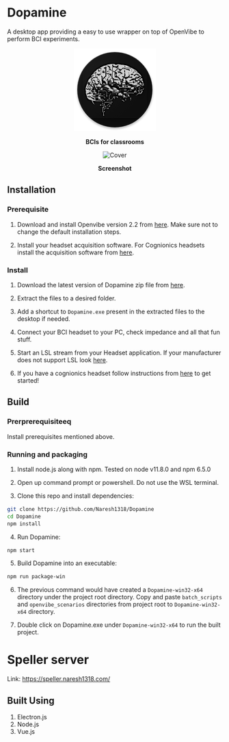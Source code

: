 # Dopamine
A desktop app providing a easy to use wrapper on top of OpenVibe  to perform BCI experiments.

<p align=center>
    <img src="https://raw.githubusercontent.com/Naresh1318/Dopamine/master/resources/icons/icon.png" alt="Dopamine"/>
    <p align="center"> <b>BCIs for classrooms</b> </p>
</p>

<p align=center>
  <img src="https://github.com/Naresh1318/Dopamine/raw/master/README/ui_gif.gif" alt="Cover" style="width: 100px;"/>
    <p align="center"> <b>Screenshot</b> </p>
</p>


## Installation

### Prerequisite
1. Download and install Openvibe version 2.2 from [here](https://drive.google.com/open?id=1D66xB06bcuZwnd9uICdfH7yiSbR6pAmF). Make sure not to change the default installation steps.

2. Install your headset acquisition software. For Cognionics headsets install the acquisition software from [here](https://drive.google.com/open?id=15Mh59hJcAcmPncSCMVl-nhWGIjcorBjC).

### Install
1. Download the latest version of Dopamine zip file from [here](https://github.com/Naresh1318/Dopamine/releases).

2. Extract the files to a desired folder.

3. Add a shortcut to `Dopamine.exe` present in the extracted files to the desktop if needed.

4. Connect your BCI headset to your PC, check impedance and all that fun stuff.

5. Start an LSL stream from your Headset application. If your manufacturer does not support LSL look [here](https://github.com/sccn/labstreaminglayer).

6. If you have a cognionics headset follow instructions from [here](https://drive.google.com/file/d/1oV1uiYXO0vl_Lwl3DB1Nc3sIiC0FgPPY/view?usp=sharing) to get started!


## Build

### Prerprerequisiteeq
Install prerequisites mentioned above.

### Running and packaging 

1. Install node.js along with npm. Tested on node v11.8.0 and npm 6.5.0

2. Open up command prompt or powershell. Do not use the WSL terminal.

3. Clone this repo and install dependencies:
```bash
git clone https://github.com/Naresh1318/Dopamine
cd Dopamine
npm install
```

4. Run Dopamine:

```bash
npm start
```

5. Build Dopamine into an executable:
```bash
npm run package-win
```

6. The previous command would have created a `Dopamine-win32-x64` directory under the project root directory. Copy and paste `batch_scripts`
and `openvibe_scenarios` directories from project root to `Dopamine-win32-x64` directory.

7. Double click on Dopamine.exe under `Dopamine-win32-x64` to run the built project.


# Speller server 

Link: https://speller.naresh1318.com/

## Built Using
1. Electron.js
2. Node.js
3. Vue.js
